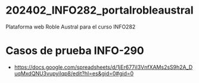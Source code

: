 # 202402_INFO282_portalrobleaustral
Plataforma web Roble Austral para el curso INFO282 

# Casos de prueba INFO-290
- https://docs.google.com/spreadsheets/d/1jEr677iI3VnfXAMs2sS9h2A_DuqMxdQNU3vupyiIqp8/edit?hl=es&gid=0#gid=0

